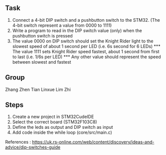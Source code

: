 Task
---------
1) Connect a 4-bit DIP switch and a pushbutton switch to the STM32. (The 4-bit switch represent a value from 0000 to 1111)
2) Write a program to read in the DIP switch value (only) when the pushbutton switch is pressed
3) The value 0000 on DIP switch should set the Knight Rider light to the slowest speed of about 1 second per LED (i.e. 6s second for 6 LEDs)
*** The value 1111  sets Knight Rider speed fastest, about 1 second from first to last (i.e. 1/6s per LED)
*** Any other value should represent the speed between slowest and fastest

Group
---------
Zhang Zhen
Tian Linxue
Lim Zhi

Steps
---------
1) Create a new project in STM32CudeIDE
2) Select the correct board (STM32F103C8)
3) Define the leds as output and DIP switch as input
4) Add code inside the while loop (core/src/main.c)

References : https://uk.rs-online.com/web/content/discovery/ideas-and-advice/dip-switches-guide
